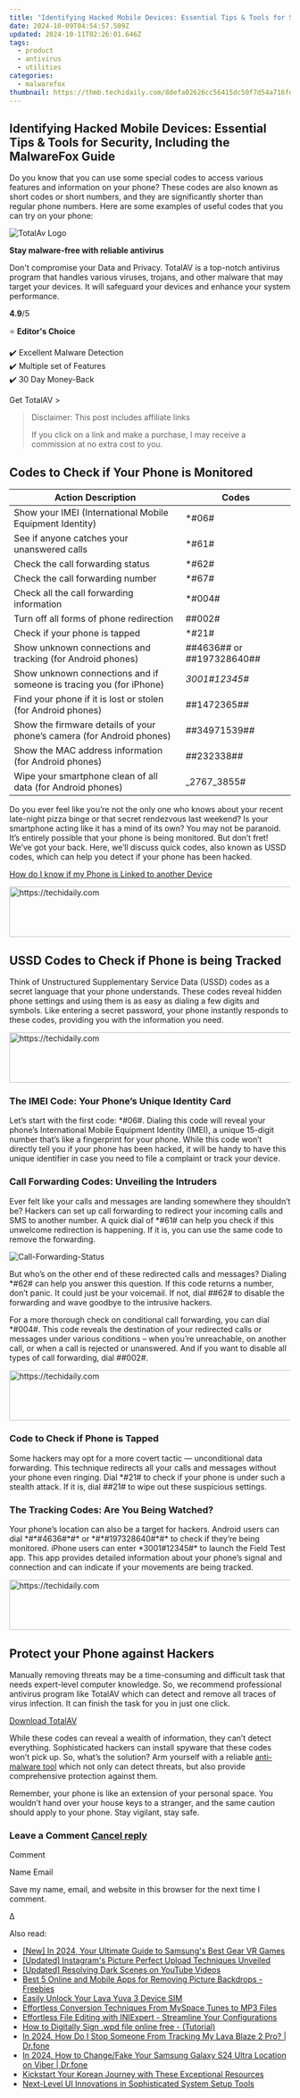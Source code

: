 ```yaml
---
title: "Identifying Hacked Mobile Devices: Essential Tips & Tools for Security, Including the MalwareFox Guide"
date: 2024-10-09T04:54:57.509Z
updated: 2024-10-11T02:26:01.646Z
tags:
  - product
  - antivirus
  - utilities
categories:
  - malwarefox
thumbnail: https://thmb.techidaily.com/8defa02626cc56415dc50f7d54a716fd558d3dd721a0ce14cdc43e33e2f2d6de.jpg
---
```


## Identifying Hacked Mobile Devices: Essential Tips & Tools for Security, Including the MalwareFox Guide

Do you know that you can use some special codes to access various features and information on your phone? These codes are also known as short codes or short numbers, and they are significantly shorter than regular phone numbers. Here are some examples of useful codes that you can try on your phone:

![TotalAv Logo](https://www.malwarefox.com/wp-content/uploads/2024/02/totalav-svg.webp "totalav-svg")

**Stay malware-free with reliable antivirus**

Don't compromise your Data and Privacy. TotalAV is a top-notch antivirus program that handles various viruses, trojans, and other malware that may target your devices. It will safeguard your devices and enhance your system performance.

**4.9**/5

⭐ **Editor's Choice**

✔️ Excellent Malware Detection  
✔️ Multiple set of Features  
✔️ 30 Day Money-Back

[](https://tools.techidaily.com/malwarefox/products/) Get TotalAV > 

>  Disclaimer: This post includes affiliate links
>
>  If you click on a link and make a purchase, I may receive a commission at no extra cost to you.
>

## Codes to Check if Your Phone is Monitored

| Action Description                                                    | Codes                             |
| --------------------------------------------------------------------- | --------------------------------- |
| Show your IMEI (International Mobile Equipment Identity)              | \*#06#                            |
| See if anyone catches your unanswered calls                           | \*#61#                            |
| Check the call forwarding status                                      | \*#62#                            |
| Check the call forwarding number                                      | \*#67#                            |
| Check all the call forwarding information                             | \*#004#                           |
| Turn off all forms of phone redirection                               | ##002#                            |
| Check if your phone is tapped                                         | \*#21#                            |
| Show unknown connections and tracking (for Android phones)            | _#_#4636#_#_ or _#_#197328640#_#_ |
| Show unknown connections and if someone is tracing you (for iPhone)   | _3001#12345#_                     |
| Find your phone if it is lost or stolen (for Android phones)          | _#_#1472365#_#_                   |
| Show the firmware details of your phone’s camera (for Android phones) | _#_#34971539#_#_                  |
| Show the MAC address information (for Android phones)                 | _#_#232338#_#_                    |
| Wipe your smartphone clean of all data (for Android phones)           | _2767_3855#                       |

Do you ever feel like you’re not the only one who knows about your recent late-night pizza binge or that secret rendezvous last weekend? Is your smartphone acting like it has a mind of its own? You may not be paranoid. It’s entirely possible that your phone is being monitored. But don’t fret! We’ve got your back. Here, we’ll discuss quick codes, also known as USSD codes, which can help you detect if your phone has been hacked. 

[How do I know if my Phone is Linked to another Device](https://tools.techidaily.com/malwarefox/products/)

<!-- affiliate ads begin -->
<a href="https://wigfever.sjv.io/c/5597632/2014854/22899" target="_top" id="2014854">
  <img src="//a.impactradius-go.com/display-ad/22899-2014854" border="0" alt="https://techidaily.com" width="728" height="90"/>
</a>
<img height="0" width="0" src="https://wigfever.sjv.io/i/5597632/2014854/22899" style="position:absolute;visibility:hidden;" border="0" />
<!-- affiliate ads end -->

## USSD Codes to Check if Phone is being Tracked

Think of Unstructured Supplementary Service Data (USSD) codes as a secret language that your phone understands. These codes reveal hidden phone settings and using them is as easy as dialing a few digits and symbols. Like entering a secret password, your phone instantly responds to these codes, providing you with the information you need.

<!-- affiliate ads begin -->
<a href="https://appsumo.8odi.net/c/5597632/2068417/7443" target="_top" id="2068417">
  <img src="//a.impactradius-go.com/display-ad/7443-2068417" border="0" alt="https://techidaily.com" width="728" height="90"/>
</a>
<img height="0" width="0" src="https://appsumo.8odi.net/i/5597632/2068417/7443" style="position:absolute;visibility:hidden;" border="0" />
<!-- affiliate ads end -->

### The IMEI Code: Your Phone’s Unique Identity Card

Let’s start with the first code: \*#06#. Dialing this code will reveal your phone’s International Mobile Equipment Identity (IMEI), a unique 15-digit number that’s like a fingerprint for your phone. While this code won’t directly tell you if your phone has been hacked, it will be handy to have this unique identifier in case you need to file a complaint or track your device.

### Call Forwarding Codes: Unveiling the Intruders

Ever felt like your calls and messages are landing somewhere they shouldn’t be? Hackers can set up call forwarding to redirect your incoming calls and SMS to another number. A quick dial of \*#61# can help you check if this unwelcome redirection is happening. If it is, you can use the same code to remove the forwarding. 

![](https://www.malwarefox.com/wp-content/uploads/2024/01/Call-Forwarding-Status.webp "Call-Forwarding-Status")

But who’s on the other end of these redirected calls and messages? Dialing \*#62# can help you answer this question. If this code returns a number, don’t panic. It could just be your voicemail. If not, dial ##62# to disable the forwarding and wave goodbye to the intrusive hackers.

For a more thorough check on conditional call forwarding, you can dial \*#004#. This code reveals the destination of your redirected calls or messages under various conditions – when you’re unreachable, on another call, or when a call is rejected or unanswered. And if you want to disable all types of call forwarding, dial ##002#.

<!-- affiliate ads begin -->
<a href="https://bluetties.sjv.io/c/5597632/2141687/17094" target="_top" id="2141687">
  <img src="//a.impactradius-go.com/display-ad/17094-2141687" border="0" alt="https://techidaily.com" width="728" height="90"/>
</a>
<img height="0" width="0" src="https://bluetties.sjv.io/i/5597632/2141687/17094" style="position:absolute;visibility:hidden;" border="0" />
<!-- affiliate ads end -->

### Code to Check if Phone is Tapped

Some hackers may opt for a more covert tactic — unconditional data forwarding. This technique redirects all your calls and messages without your phone even ringing. Dial \*#21# to check if your phone is under such a stealth attack. If it is, dial ##21# to wipe out these suspicious settings.

### The Tracking Codes: Are You Being Watched?

Your phone’s location can also be a target for hackers. Android users can dial \*#\*#4636#\*#\* or \*#\*#197328640#\*#\* to check if they’re being monitored. iPhone users can enter \*3001#12345#\* to launch the Field Test app. This app provides detailed information about your phone’s signal and connection and can indicate if your movements are being tracked.

<!-- affiliate ads begin -->
<a href="https://appsumo.8odi.net/c/5597632/2144309/7443" target="_top" id="2144309">
  <img src="//a.impactradius-go.com/display-ad/7443-2144309" border="0" alt="https://techidaily.com" width="728" height="90"/>
</a>
<img height="0" width="0" src="https://appsumo.8odi.net/i/5597632/2144309/7443" style="position:absolute;visibility:hidden;" border="0" />
<!-- affiliate ads end -->

## Protect your Phone against Hackers

Manually removing threats may be a time-consuming and difficult task that needs expert-level computer knowledge. So, we recommend professional antivirus program like TotalAV which can detect and remove all traces of virus infection. It can finish the task for you in just one click.

[Download TotalAV](https://tools.techidaily.com/malwarefox/products/)

While these codes can reveal a wealth of information, they can’t detect everything. Sophisticated hackers can install spyware that these codes won’t pick up. So, what’s the solution? Arm yourself with a reliable [anti-malware tool](https://tools.techidaily.com/malwarefox/products/) which not only can detect threats, but also provide comprehensive protection against them.

Remember, your phone is like an extension of your personal space. You wouldn’t hand over your house keys to a stranger, and the same caution should apply to your phone. Stay vigilant, stay safe.

### Leave a Comment [Cancel reply](https://tools.techidaily.com/malwarefox/products/)

Comment

Name Email 

Save my name, email, and website in this browser for the next time I comment.

Δ

<ins class="adsbygoogle"
     style="display:block"
     data-ad-format="autorelaxed"
     data-ad-client="ca-pub-7571918770474297"
     data-ad-slot="1223367746"></ins>

<ins class="adsbygoogle"
     style="display:block"
     data-ad-client="ca-pub-7571918770474297"
     data-ad-slot="8358498916"
     data-ad-format="auto"
     data-full-width-responsive="true"></ins>

<span class="atpl-alsoreadstyle">Also read:</span>
<div><ul>
<li><a href="https://article-helps.techidaily.com/new-in-2024-your-ultimate-guide-to-samsungs-best-gear-vr-games/"><u>[New] In 2024, Your Ultimate Guide to Samsung's Best Gear VR Games</u></a></li>
<li><a href="https://some-skills.techidaily.com/updated-instagrams-picture-perfect-upload-techniques-unveiled/"><u>[Updated] Instagram's Picture Perfect Upload Techniques Unveiled</u></a></li>
<li><a href="https://youtube-data.techidaily.com/ed-resolving-dark-scenes-on-youtube-videos/"><u>[Updated] Resolving Dark Scenes on YouTube Videos</u></a></li>
<li><a href="https://fox-sure.techidaily.com/best-5-online-and-mobile-apps-for-removing-picture-backdrops-freebies/"><u>Best 5 Online and Mobile Apps for Removing Picture Backdrops - Freebies</u></a></li>
<li><a href="https://sim-unlock.techidaily.com/easily-unlock-your-lava-yuva-3-device-sim-by-drfone-android/"><u>Easily Unlock Your Lava Yuva 3 Device SIM</u></a></li>
<li><a href="https://fox-sure.techidaily.com/effortless-conversion-techniques-from-myspace-tunes-to-mp3-files/"><u>Effortless Conversion Techniques From MySpace Tunes to MP3 Files</u></a></li>
<li><a href="https://fox-sure.techidaily.com/effortless-file-editing-with-iniexpert-streamline-your-configurations/"><u>Effortless File Editing with INIExpert - Streamline Your Configurations</u></a></li>
<li><a href="https://phone-solutions.techidaily.com/how-to-digitally-sign-wpd-file-online-free-tutorial-by-ldigisigner-sign-a-word-sign-a-word/"><u>How to Digitally Sign .wpd file online free - (Tutorial)</u></a></li>
<li><a href="https://android-location-track.techidaily.com/in-2024-how-do-i-stop-someone-from-tracking-my-lava-blaze-2-pro-drfone-by-drfone-virtual-android/"><u>In 2024, How Do I Stop Someone From Tracking My Lava Blaze 2 Pro? | Dr.fone</u></a></li>
<li><a href="https://location-social.techidaily.com/in-2024-how-to-changefake-your-samsung-galaxy-s24-ultra-location-on-viber-drfone-by-drfone-virtual-android/"><u>In 2024, How to Change/Fake Your Samsung Galaxy S24 Ultra Location on Viber | Dr.fone</u></a></li>
<li><a href="https://mondly-stories.techidaily.com/kickstart-your-korean-journey-with-these-exceptional-resources/"><u>Kickstart Your Korean Journey with These Exceptional Resources</u></a></li>
<li><a href="https://fox-sure.techidaily.com/next-level-ui-innovations-in-sophisticated-system-setup-tools/"><u>Next-Level UI Innovations in Sophisticated System Setup Tools</u></a></li>
</ul></div>

